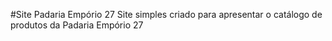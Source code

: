 #Site Padaria Empório 27
Site simples criado para apresentar o catálogo de produtos da Padaria Empório 27
